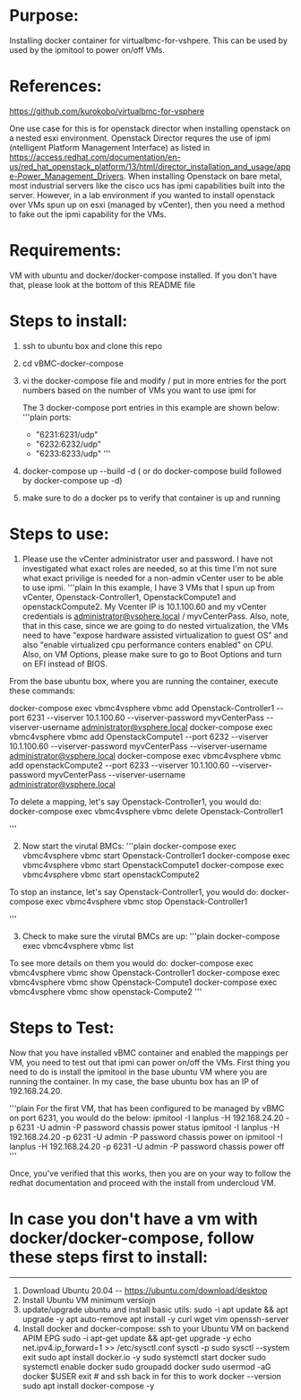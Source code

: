 # Purpose:
Installing docker container for virtualbmc-for-vshpere.  This can be used by used by the ipmitool to power on/off VMs.  

# References:
https://github.com/kurokobo/virtualbmc-for-vsphere


One use case for this is for openstack director when installing openstack on a nested esxi environment.  Openstack Director requres the use of ipmi (ntelligent Platform Management Interface) as listed in  https://access.redhat.com/documentation/en-us/red_hat_openstack_platform/13/html/director_installation_and_usage/appe-Power_Management_Drivers.  When installing Openstack on bare metal, most industrial servers like the cisco ucs has ipmi capabilities built into the server.  However, in a lab environment if you wanted to install openstack over VMs spun up on esxi (managed by vCenter), then you need a method to fake out the ipmi capability for the VMs.   


# Requirements:  
VM with ubuntu and docker/docker-compose installed.  If you don't have that, please look at the bottom of this README file

# Steps to install:
1) ssh to ubuntu box and clone this repo
2) cd vBMC-docker-compose
3) vi the docker-compose file and modify / put in more entries for the port numbers based on the number of VMs you want to use ipmi for

   The 3 docker-compose port entries in this example are shown below:
    '''plain
    ports:
      - "6231:6231/udp"
      - "6232:6232/udp"
      - "6233:6233/udp"
   ''' 
3) docker-compose up --build -d ( or do docker-compose build   followed by docker-compose up -d)
4) make sure to do a docker ps to verify that container is up and running

# Steps to use:

1) Please use the vCenter administrator user and password.  I have not investigated what exact roles are needed, so at this time I'm not sure what exact privilige is needed for a non-admin vCenter user to be able to use ipmi.
'''plain
   In this example, I have 3 VMs that I spun up from vCenter, Openstack-Controller1, OpenstackCompute1 and openstackCompute2.  My Vcenter IP is 10.1.100.60 and my vCenter credentials is administrator@vsphere.local / myvCenterPass.  Also, note, that in this case, since we are going to do nested virtualization, the VMs need to have "expose hardware assisted virtualization to guest OS" and also "enable virtualized cpu performance conters enabled" on CPU.  Also, on VM Options, please make sure to go to Boot Options and turn on EFI instead of BIOS.
   
From the base ubuntu box, where you are running the container, execute these commands:

docker-compose exec vbmc4vsphere vbmc add Openstack-Controller1 --port 6231 --viserver 10.1.100.60 --viserver-password myvCenterPass --viserver-username administrator@vsphere.local
docker-compose exec vbmc4vsphere vbmc add OpenstackCompute1 --port 6232 --viserver 10.1.100.60 --viserver-password myvCenterPass --viserver-username administrator@vsphere.local
docker-compose exec vbmc4vsphere vbmc add openstackCompute2 --port 6233 --viserver 10.1.100.60 --viserver-password myvCenterPass --viserver-username administrator@vsphere.local

To delete a mapping, let's say Openstack-Controller1, you would do: 
 docker-compose exec vbmc4vsphere vbmc delete Openstack-Controller1

'''

2)  Now start the virutal BMCs:
'''plain
docker-compose exec vbmc4vsphere vbmc start Openstack-Controller1
docker-compose exec vbmc4vsphere vbmc start OpenstackCompute1
docker-compose exec vbmc4vsphere vbmc start openstackCompute2

To stop an instance, let's say Openstack-Controller1, you would do:
 docker-compose exec vbmc4vsphere vbmc stop Openstack-Controller1

'''

3)  Check to make sure the virutal BMCs are up:
'''plain
docker-compose exec vbmc4vsphere vbmc list

To see more details on them you would do:
 docker-compose exec vbmc4vsphere vbmc show Openstack-Controller1
 docker-compose exec vbmc4vsphere vbmc show Openstack-Compute1
 docker-compose exec vbmc4vsphere vbmc show openstack-Compute2
'''
# Steps to Test:
Now that you have installed vBMC container and enabled the mappings per VM, you need to test out that ipmi can power on/off the VMs.
First thing you need to do is install the ipmitool in the base ubuntu VM where you are running the container.  In my case, the base ubuntu box has an IP of 192.168.24.20.

'''plain
For the first VM, that has been configured to be managed by vBMC on port 6231, you would do the below:
ipmitool -I lanplus -H 192.168.24.20 -p 6231 -U admin -P password chassis power status
ipmitool -I lanplus -H 192.168.24.20 -p 6231 -U admin -P password chassis power on
ipmitool -I lanplus -H 192.168.24.20 -p 6231 -U admin -P password chassis power off
'''

Once, you've verified that this works, then you are on your way to follow the redhat documentation and proceed with the install from undercloud VM.



# In case you don't have a vm with docker/docker-compose, follow these steps first to install:
--------------------------------------------------------------------------------------------

1) Download Ubuntu 20.04 --  https://ubuntu.com/download/desktop
2) Install Ubuntu VM minimum versiojn
3) update/upgrade ubuntu and install basic utils: 
    sudo -i
    apt update && apt upgrade -y
    apt auto-remove
    apt install -y curl wget vim openssh-server
 4) Install docker and docker-compose:
    ssh to your Ubuntu VM on backend APIM EPG
    sudo -i
    apt-get update && apt-get upgrade -y
    echo net.ipv4.ip_forward=1 >> /etc/sysctl.conf
    sysctl -p
    sudo sysctl --system
    exit 
    sudo apt install docker.io -y
    sudo systemctl start docker
    sudo systemctl enable docker
    sudo groupadd docker
    sudo usermod -aG docker $USER
    exit # and ssh back in for this to work
    docker --version
    sudo apt install docker-compose -y





